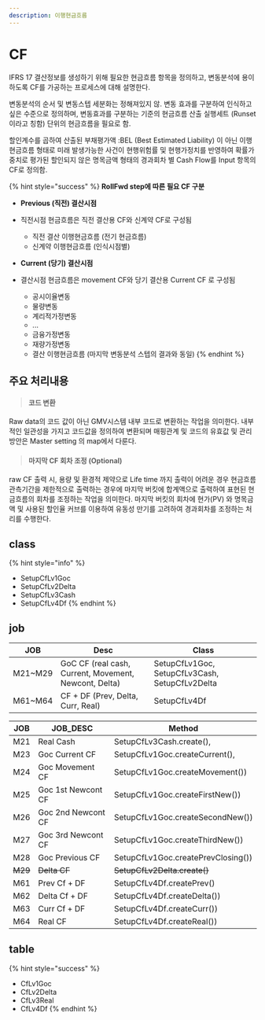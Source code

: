 ```yaml
---
description: 이행현금흐름
---
```


# CF

IFRS 17 결산정보를 생성하기 위해 필요한 현금흐름 항목을 정의하고, 변동분석에 용이하도록 CF를 가공하는 프로세스에 대해 설명한다.

변동분석의 순서 및 변동스텝 세분화는 정해져있지 않. 변동 효과를 구분하여 인식하고 싶은 수준으로 정의하며,  변동효과를 구분하는 기준의 현금흐름 산출 실행세트 (Runset이라고 칭함) 단위의 현금흐름을 필요로 함.&#x20;

할인계수를 곱하여 산출된 부채평가액 :BEL (Best Estimated Liability) 이 아닌 이행현금흐름 형태로 미래 발생가능한 사건이 현행위험률 및 현행가정치를 반영하여 확률가중치로 평가된 할인되지 않은 명목금액 형태의 경과회차 별 Cash Flow를 Input 항목의 CF로 정의함.

{% hint style="success" %}
**RollFwd step에 따른 필요 CF 구분**&#x20;

* **Previous (직전) 결산시점**&#x20;
*   직전시점 현금흐름은 직전 결산용 CF와 신계약 CF로 구성됨&#x20;

    * 직전 결산 이행현금흐름 (전기 현금흐름)
    * 신계약 이행현금흐름 (인식시점별)


* **Current (당기) 결산시점**&#x20;
* 결산시점 현금흐름은 movement CF와 당기 결산용 Current CF 로 구성됨&#x20;
  * 공시이율변동&#x20;
  * 물량변동&#x20;
  * 계리적가정변동
  * ...
  * 금융가정변동
  * 재량가정변동
  * 결산 이행현금흐름 (마지막 변동분석 스텝의 결과와 동일)&#x20;
{% endhint %}

## 주요 처리내용&#x20;

> #### **코드 변환**

Raw data의 코드 값이 아닌 GMV시스템 내부 코드로 변환하는 작업을 의미한다. 내부적인 일관성을 가지고 코드값을 정의하여 변환되며 매핑관계 및 코드의 유효값 및 관리방안은 Master setting 의 map에서 다룬다.&#x20;

> #### **마지막 CF 회차 조정 (Optional)**

raw CF 출력 시, 용량 및 환경적 제약으로 Life time 까지 출력이 어려운 경우 현금흐름 관측기간을 제한적으로 출력하는 경우에 마지막 버킷에 합계액으로 출력하여 표현된 현금흐름의 회차를 조정하는 작업을 의미한다. 마지막 버킷의 회차에 현가(PV) 와 명목금액 및 사용된 할인율 커브를 이용하여 유동성 만기를 고려하여 경과회차를 조정하는 처리를 수행한다. &#x20;

## class

{% hint style="info" %}
* SetupCfLv1Goc
* SetupCfLv2Delta
* SetupCfLv3Cash
* SetupCfLv4Df
{% endhint %}

## job

| JOB      | Desc                                                  | Class                                          |
| -------- | ----------------------------------------------------- | ---------------------------------------------- |
| M21\~M29 | GoC CF (real cash, Current, Movement, Newcont, Delta) | SetupCfLv1Goc, SetupCfLv3Cash, SetupCfLv2Delta |
| M61\~M64 | CF + DF (Prev, Delta, Curr, Real)                     | SetupCfLv4Df                                   |

| JOB     | JOB\_DESC          | Method                             |
| ------- | ------------------ | ---------------------------------- |
| M21     | Real Cash          | SetupCfLv3Cash.create(),           |
| M23     | Goc Current CF     | SetupCfLv1Goc.createCurrent(),     |
| M24     | Goc Movement CF    | SetupCfLv1Goc.createMovement())    |
| M25     | Goc 1st Newcont CF | SetupCfLv1Goc.createFirstNew())    |
| M26     | Goc 2nd Newcont CF | SetupCfLv1Goc.createSecondNew())   |
| M27     | Goc 3rd Newcont CF | SetupCfLv1Goc.createThirdNew())    |
| M28     | Goc Previous CF    | SetupCfLv1Goc.createPrevClosing()) |
| ~~M29~~ | ~~Delta CF~~       | ~~SetupCfLv2Delta.create()~~       |
| M61     | Prev Cf + DF       | SetupCfLv4Df.createPrev()          |
| M62     | Delta Cf + DF      | SetupCfLv4Df.createDelta())        |
| M63     | Curr Cf + DF       | SetupCfLv4Df.createCurr())         |
| M64     | Real CF            | SetupCfLv4Df.createReal())         |

## table

{% hint style="success" %}
* CfLv1Goc
* CfLv2Delta
* CfLv3Real
* CfLv4Df
{% endhint %}

